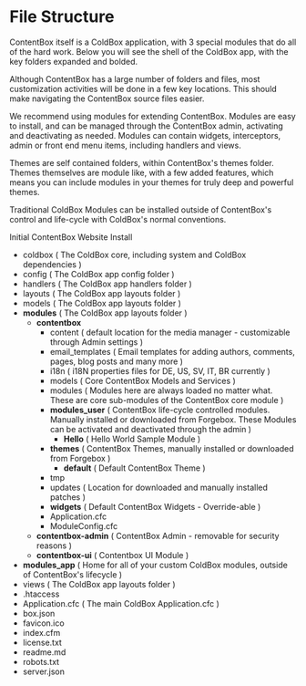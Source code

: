 # File Structure

ContentBox itself is a ColdBox application, with 3 special modules that do all of the hard work. Below you will see the shell of the ColdBox app, with the key folders expanded and bolded.

Although ContentBox has a large number of folders and files, most customization activities will be done in a few key locations. This should make navigating the ContentBox source files easier.

We recommend using modules for extending ContentBox. Modules are easy to install, and can be managed through the ContentBox admin, activating and deactivating as needed. Modules can contain widgets, interceptors, admin or front end menu items, including handlers and views. 

Themes are self contained folders, within ContentBox's themes folder. Themes themselves are module like, with a few added features, which means you can include modules in your themes for truly deep and powerful themes.

Traditional ColdBox Modules can be installed outside of ContentBox's control and life-cycle with ColdBox's normal conventions.

<i class="fa fa-folder-open"></i> Initial ContentBox Website Install
 
 - <i class="fa fa-folder"></i> coldbox ( The ColdBox core, including system and ColdBox dependencies )
 - <i class="fa fa-folder"></i> config ( The ColdBox app config folder )
 - <i class="fa fa-folder"></i> handlers ( The ColdBox app handlers folder )
 - <i class="fa fa-folder"></i> layouts ( The ColdBox app layouts folder )
 - <i class="fa fa-folder"></i> models ( The ColdBox app layouts folder )
 - <i class="fa fa-folder-open"></i> **modules** ( The ColdBox app layouts folder )
   - <i class="fa fa-folder-open"></i> **contentbox**
     - <i class="fa fa-folder"></i> content ( default location for the media manager - customizable through Admin settings )
     - <i class="fa fa-folder"></i> email_templates ( Email templates for adding authors, comments, pages, blog posts and many more )
     - <i class="fa fa-folder"></i> i18n ( i18N properties files for DE, US, SV, IT, BR currently )
     - <i class="fa fa-folder"></i> models ( Core ContentBox Models and Services )
     - <i class="fa fa-folder"></i> modules ( Modules here are always loaded no matter what. These are core sub-modules of the ContentBox core module )
     - <i class="fa fa-folder-open"></i> **modules_user** ( ContentBox life-cycle controlled modules. Manually installed or downloaded from Forgebox. These Modules can be activated and deactivated through the admin )
       - <i class="fa fa-folder-open"></i> **Hello** ( Hello World Sample Module )
     - <i class="fa fa-folder-open"></i> **themes** ( ContentBox Themes, manually installed or downloaded from Forgebox )
       - <i class="fa fa-folder-open"></i> **default** ( Default ContentBox Theme )
     - <i class="fa fa-folder-open"></i> tmp
     - <i class="fa fa-folder-open"></i> updates ( Location for downloaded and manually installed patches )
     - <i class="fa fa-folder-open"></i> **widgets** ( Default ContentBox Widgets - Override-able )
     - <i class="fa fa-file"> </i> Application.cfc
     - <i class="fa fa-file"> </i> ModuleConfig.cfc
   - <i class="fa fa-folder-open"></i> **contentbox-admin** ( ContentBox Admin - removable for security reasons )
   - <i class="fa fa-folder-open"></i> **contentbox-ui** ( Contentbox UI Module )
 - <i class="fa fa-folder-open"></i> **modules_app** ( Home for all of your custom ColdBox modules, outside of ContentBox's lifecycle )
 - <i class="fa fa-folder"></i> views ( The ColdBox app layouts folder )
 - <i class="fa fa-file"></i> .htaccess
 - <i class="fa fa-file"> </i> Application.cfc ( The main ColdBox Application.cfc )
 - <i class="fa fa-file"></i> box.json
 - <i class="fa fa-file"></i> favicon.ico
 - <i class="fa fa-file"></i> index.cfm
 - <i class="fa fa-file"></i> license.txt
 - <i class="fa fa-file"></i> readme.md
 - <i class="fa fa-file"></i> robots.txt
 - <i class="fa fa-file"></i> server.json
